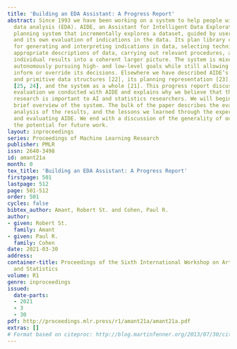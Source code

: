 ```yaml
---
title: 'Building an EDA Assistant: A Progress Report'
abstract: Since 1993 we have been working on a system to help people with exploratory
  data analysis (EDA). AIDE, an Assistant for Intelligent Data Exploration, is a knowledge-based
  planning system that incrementally explores a dataset, guided by user directives
  and its own evaluation of indications in the data. Its plan library contains strategies
  for generating and interpreting indications in data, selecting techniques to build
  appropriate descriptions of data, carrying out relevant procedures, and combining
  individual results into a coherent larger picture. The system is mixed-initiative,
  autonomously pursuing high- and low-level goals while still allowing the user to
  inform or override its decisions. Elsewhere we have described AIDE’s operations
  and primitive data structures [22], its planning representation [23], its user interface
  [25, 24], and the system as a whole [21]. This progress report discusses a recent
  evaluation we conducted with AIDE and explains why we believe that this line of
  research is important to AI and statistics researchers. We will begin with a very
  brief overview of the system. The bulk of the paper describes the evaluation, our
  analysis of the results, and the lessons we learned through the experience of building
  and evaluating AIDE. We end with a discussion of the generality of our results and
  the potential for future work.
layout: inproceedings
series: Proceedings of Machine Learning Research
publisher: PMLR
issn: 2640-3498
id: amant21a
month: 0
tex_title: 'Building an EDA Assistant: A Progress Report'
firstpage: 501
lastpage: 512
page: 501-512
order: 501
cycles: false
bibtex_author: Amant, Robert St. and Cohen, Paul R.
author:
- given: Robert St.
  family: Amant
- given: Paul R.
  family: Cohen
date: 2021-03-30
address:
container-title: Proceedings of the Sixth International Workshop on Artificial Intelligence
  and Statistics
volume: R1
genre: inproceedings
issued:
  date-parts:
  - 2021
  - 3
  - 30
pdf: http://proceedings.mlr.press/r1/amant21a/amant21a.pdf
extras: []
# Format based on citeproc: http://blog.martinfenner.org/2013/07/30/citeproc-yaml-for-bibliographies/
---
```

